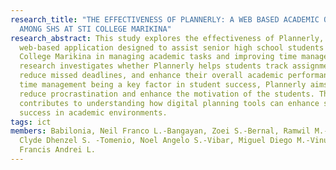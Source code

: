 ```yaml
---
research_title: "THE EFFECTIVENESS OF PLANNERLY: A WEB BASED ACADEMIC ORGANIZER
  AMONG SHS AT STI COLLEGE MARIKINA"
research_abstract: This study explores the effectiveness of Plannerly, a
  web-based application designed to assist senior high school students at STI
  College Marikina in managing academic tasks and improving time management. The
  research investigates whether Plannerly helps students track assignments,
  reduce missed deadlines, and enhance their overall academic performance. With
  time management being a key factor in student success, Plannerly aims to
  reduce procrastination and enhance the motivation of the students. This study
  contributes to understanding how digital planning tools can enhance student
  success in academic environments.
tags: ict
members: Babilonia, Neil Franco L.-Bangayan, Zoei S.-Bernal, Ramwil M.-Cresido,
  Clyde Dhenzel S. -Tomenio, Noel Angelo S.-Vibar, Miguel Diego M.-Vinuya, Carl
  Francis Andrei L.
---
```

